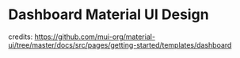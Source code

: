 # Dashboard Material UI Design

credits: https://github.com/mui-org/material-ui/tree/master/docs/src/pages/getting-started/templates/dashboard
